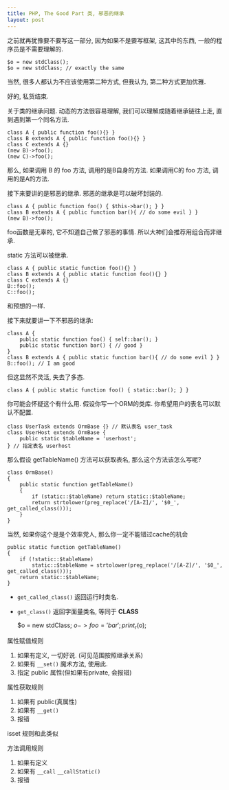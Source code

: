 ```yaml
---
title: PHP, The Good Part 类, 邪恶的继承
layout: post
---
```


之前就再犹豫要不要写这一部分, 因为如果不是要写框架, 这其中的东西, 一般的程序员是不需要理解的.

    $o = new stdClass();
    $o = new stdClass; // exactly the same

当然, 很多人都认为不应该使用第二种方式, 但我认为, 第二种方式更加优雅.

好的, 私货结束.

关于类的继承问题. 动态的方法很容易理解, 我们可以理解成随着继承链往上走, 直到遇到第一个同名方法.

    class A { public function foo(){} }
    class B extends A { public function foo(){} }
    class C extends A {}
    (new B)->foo();
    (new C)->foo();

那么, 如果调用 B 的 foo 方法, 调用的是B自身的方法. 如果调用C的 foo 方法, 调用的是A的方法.

接下来要讲的是邪恶的继承. 邪恶的继承是可以破坏封装的.

    class A { public function foo() { $this->bar(); } }
    class B extends A { public function bar(){ // do some evil } }
    (new B)->foo();

foo函数是无辜的, 它不知道自己做了邪恶的事情. 所以大神们会推荐用组合而非继承.

static 方法可以被继承.

    class A { public static function foo(){} }
    class B extends A { public static function foo(){} }
    class C extends A {}
    B::foo();
    C::foo();

和预想的一样.

接下来就要讲一下不邪恶的继承:

    class A {
        public static function foo() { self::bar(); }
        public static function bar() { // good }
    }
    class B extends A { public static function bar(){ // do some evil } }
    B::foo(); // I am good

但这显然不灵活, 失去了多态.

    class A { public static function foo() { static::bar(); } }

你可能会怀疑这个有什么用. 假设你写一个ORM的类库. 你希望用户的表名可以默认不配置.

    class UserTask extends OrmBase {} // 默认表名 user_task
    class UserHost extends OrmBase {
        public static $tableName = 'userhost';
    } // 指定表名 userhost

那么假设 getTableName() 方法可以获取表名, 那么这个方法该怎么写呢?

    class OrmBase()
    {
        public static function getTableName()
        {
            if (static::$tableName) return static::$tableName;
            return strtolower(preg_replace('/[A-Z]/', '$0_', get_called_class()));
        }
    }

当然, 如果你这个是是个效率党人, 那么你一定不能错过cache的机会

    public static function getTableName()
    {
        if (!static::$tableName)
            static::$tableName = strtolower(preg_replace('/[A-Z]/', '$0_', get_called_class()));
        return static::$tableName; 
    }

- `get_called_class()` 返回运行时类名.
- `get_class()` 返回字面量类名, 等同于 __CLASS__

    $o = new stdClass;
    $o->foo = 'bar';
    print_r($o);

属性赋值规则

1. 如果有定义, 一切好说. (可见范围按照继承关系)
2. 如果有 `__set()` 魔术方法, 使用此.
3. 指定 public 属性(但如果有private, 会报错)

属性获取规则

1. 如果有 public(真属性)
2. 如果有 `__get()`
3. 报错

isset 规则和此类似

方法调用规则

1. 如果有定义
2. 如果有 `__call` `__callStatic()`
3. 报错

